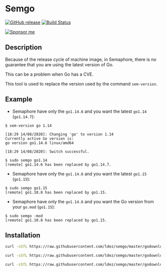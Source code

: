 # Semgo

[![GitHub release](https://img.shields.io/github/release/ldez/semgo.svg)](https://github.com/ldez/semgo/releases/latest)
[![Build Status](https://travis-ci.com/ldez/semgo.svg?branch=master)](https://travis-ci.com/ldez/semgo)

[![Sponsor me](https://img.shields.io/badge/Sponsor%20me-%E2%9D%A4%EF%B8%8F-pink.svg)](https://github.com/sponsors/ldez)

## Description

Because of the release cycle of machine image, in Semaphore, there is no guarantee that you are using the latest version of Go.

This can be a problem when Go has a CVE.

This tool is used to replace the version used by the command `sem-version`.

## Example

- Semaphore have only the `go1.14.6` and you want the latest `go1.14` (`go1.14.7`):

```console
$ sem-version go 1.14

[18:29 14/08/2020]: Changing 'go' to version 1.14
Currently active Go version is:
go version go1.14.6 linux/amd64

[18:29 14/08/2020]: Switch successful.

$ sudo semgo go1.14
[remote] go1.14.6 has been replaced by go1.14.7.
```

- Semaphore have only the `go1.14.6` and you want the latest `go1.15` (`go1.15`):

```console
$ sudo semgo go1.15
[remote] go1.10.8 has been replaced by go1.15.
```

- Semaphore have only the `go1.14.6` and you want the Go version from your `go.mod` (`go1.15`):

```console
$ sudo semgo -mod
[remote] go1.10.8 has been replaced by go1.15.
```

## Installation

```bash
curl -sSfL https://raw.githubusercontent.com/ldez/semgo/master/godownloader.sh | sudo sh -s -- -b "/usr/local/bin"
```

```bash
curl -sSfL https://raw.githubusercontent.com/ldez/semgo/master/godownloader.sh | sudo sh -s -- -b "/usr/local/bin" v0.1.0
```

```bash
curl -sSfL https://raw.githubusercontent.com/ldez/semgo/master/godownloader.sh | sudo sh -s -- -b "/usr/local/bin" ${SEMGO_VERSION}
```

